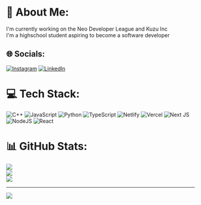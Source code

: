 # 💫 About Me:
I'm currently working on the Neo Developer League and Kuzu Inc<br>I'm a highschool student aspiring to become a software developer<br>


## 🌐 Socials:
[![Instagram](https://img.shields.io/badge/Instagram-%23E4405F.svg?logo=Instagram&logoColor=white)](https://instagram.com/neodevleague) [![LinkedIn](https://img.shields.io/badge/LinkedIn-%230077B5.svg?logo=linkedin&logoColor=white)](https://linkedin.com/in/hamza-ammar-341531240) 

# 💻 Tech Stack:
![C++](https://img.shields.io/badge/c++-%2300599C.svg?style=for-the-badge&logo=c%2B%2B&logoColor=white) ![JavaScript](https://img.shields.io/badge/javascript-%23323330.svg?style=for-the-badge&logo=javascript&logoColor=%23F7DF1E) ![Python](https://img.shields.io/badge/python-3670A0?style=for-the-badge&logo=python&logoColor=ffdd54) ![TypeScript](https://img.shields.io/badge/typescript-%23007ACC.svg?style=for-the-badge&logo=typescript&logoColor=white) ![Netlify](https://img.shields.io/badge/netlify-%23000000.svg?style=for-the-badge&logo=netlify&logoColor=#00C7B7) ![Vercel](https://img.shields.io/badge/vercel-%23000000.svg?style=for-the-badge&logo=vercel&logoColor=white) ![Next JS](https://img.shields.io/badge/Next-black?style=for-the-badge&logo=next.js&logoColor=white) ![NodeJS](https://img.shields.io/badge/node.js-6DA55F?style=for-the-badge&logo=node.js&logoColor=white) ![React](https://img.shields.io/badge/react-%2320232a.svg?style=for-the-badge&logo=react&logoColor=%2361DAFB)
# 📊 GitHub Stats:
![](https://github-readme-stats.vercel.app/api?username=hamzakammar&theme=dark&hide_border=true&include_all_commits=false&count_private=true)<br/>
![](https://github-readme-streak-stats.herokuapp.com/?user=hamzakammar&theme=dark&hide_border=true)<br/>
![](https://github-readme-stats.vercel.app/api/top-langs/?username=hamzakammar&theme=dark&hide_border=true&include_all_commits=false&count_private=true&layout=compact)

---
[![](https://visitcount.itsvg.in/api?id=HamzaAmmarPython&icon=0&color=0)](https://visitcount.itsvg.in)

<!-- Proudly created with GPRM ( https://gprm.itsvg.in ) -->
